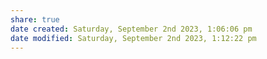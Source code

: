 ```yaml
---
share: true
date created: Saturday, September 2nd 2023, 1:06:06 pm
date modified: Saturday, September 2nd 2023, 1:12:22 pm
---
```

